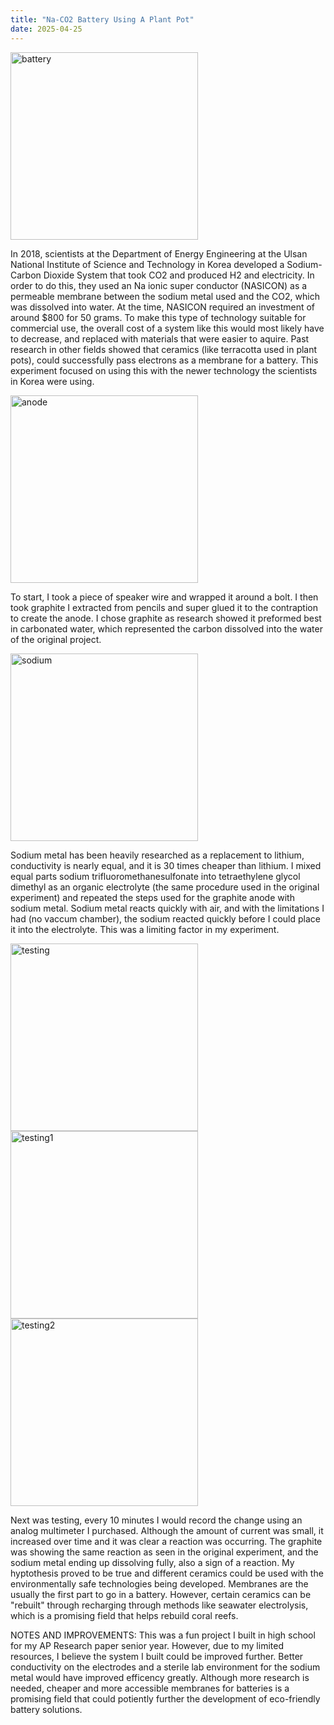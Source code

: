 ```yaml
---
title: "Na-CO2 Battery Using A Plant Pot"
date: 2025-04-25
---
```

<img src="https://github.com/user-attachments/assets/57319215-a4f1-4c33-bad8-f52a8dc6fadd" alt="battery" width="300"/>

In 2018, scientists at the Department of Energy Engineering at the Ulsan National Institute of Science and Technology in Korea developed a Sodium-Carbon Dioxide System that took CO2 and produced H2 and electricity. In order to do this, they used an Na ionic super conductor (NASICON) as a permeable membrane between the sodium metal used and the CO2, which was dissolved into water. At the time, NASICON required an investment of around $800 for 50 grams. To make this type of technology suitable for commercial use, the overall cost of a system like this would most likely have to decrease, and replaced with materials that were easier to aquire. Past research in other fields showed that ceramics (like terracotta used in plant pots), could successfully pass electrons as a membrane for a battery. This experiment focused on using this with the newer technology the scientists in Korea were using. 

<img src="https://github.com/user-attachments/assets/cbc903d4-a581-45b7-aa83-b68dcf6edeb0" alt="anode" width="300"/>

To start, I took a piece of speaker wire and wrapped it around a bolt. I then took graphite I extracted from pencils and super glued it to the contraption to create the anode. I chose graphite as research showed it preformed best in carbonated water, which represented the carbon dissolved into the water of the original project.

<img src="https://github.com/user-attachments/assets/4d975832-d5f9-4b53-b803-54824133bc34" alt="sodium" width="300"/>

Sodium metal has been heavily researched as a replacement to lithium, conductivity is nearly equal, and it is 30 times cheaper than lithium. I mixed equal parts sodium trifluoromethanesulfonate into tetraethylene glycol dimethyl as an organic electrolyte (the same procedure used in the original experiment) and repeated the steps used for the graphite anode with sodium metal. Sodium metal reacts quickly with air, and with the limitations I had (no vaccum chamber), the sodium reacted quickly before I could place it into the electrolyte. This was a limiting factor in my experiment. 

<img src="https://github.com/user-attachments/assets/6ed9a57b-94ec-4f64-a998-c15fde6b5713" alt="testing" width="300"/>
<img src="https://github.com/user-attachments/assets/95275435-94a2-4669-b120-83c401b3c8f0" alt="testing1" width="300"/>
<img src="https://github.com/user-attachments/assets/8ecdef81-7b17-4ce1-84a4-cd16e836ad87" alt="testing2" width="300"/>

Next was testing, every 10 minutes I would record the change using an analog multimeter I purchased. Although the amount of current was small, it increased over time and it was clear a reaction was occurring. The graphite was showing the same reaction as seen in the original experiment, and the sodium metal ending up dissolving fully, also a sign of a reaction. My hyptothesis proved to be true and different ceramics could be used with the environmentally safe technologies being developed. Membranes are the usually the first part to go in a battery. However, certain ceramics can be "rebuilt" through recharging through methods like seawater electrolysis, which is a promising field that helps rebuild coral reefs. 

NOTES AND IMPROVEMENTS:
This was a fun project I built in high school for my AP Research paper senior year. However, due to my limited resources, I believe the system I built could be improved further. Better conductivity on the electrodes and a sterile lab environment for the sodium metal would have improved efficency greatly. Although more research is needed, cheaper and more accessible membranes for batteries is a promising field that could potiently further the development of eco-friendly battery solutions.
